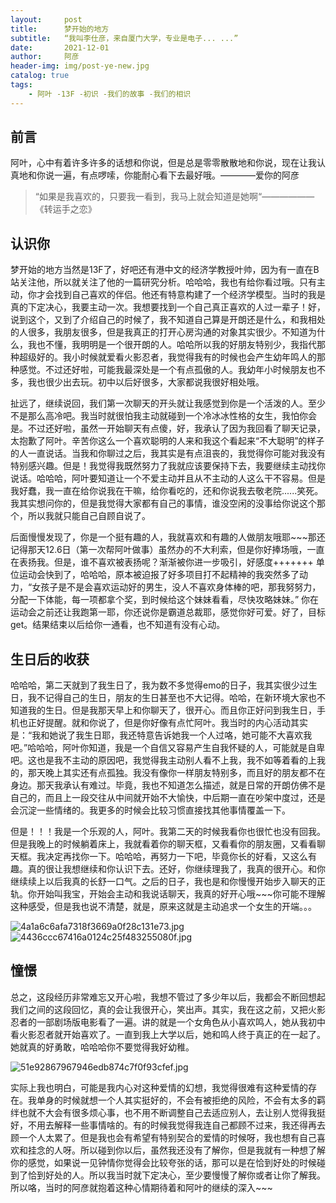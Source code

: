 ```yaml
---
layout:     post
title:      梦开始的地方
subtitle:   “我叫李仕彦，来自厦门大学，专业是电子... ...”
date:       2021-12-01
author:     阿彦
header-img: img/post-ye-new.jpg
catalog: true
tags:
    - 阿叶 -13F -初识 -我们的故事 -我们的相识
---
```


## 前言

阿叶，心中有着许多许多的话想和你说，但是总是零零散散地和你说，现在让我认真地和你说一遍，有点啰嗦，你能耐心看下去最好哦。————爱你的阿彦



> “如果是我喜欢的，只要我一看到，我马上就会知道是她啊“——————《转运手之恋》

## 认识你

梦开始的地方当然是13F了，好吧还有港中文的经济学教授叶帅，因为有一直在B站关注他，所以就关注了他的一篇研究分析。哈哈哈，我也有给你看过哦。只有主动，你才会找到自己喜欢的伴侣。他还有特意构建了一个经济学模型。当时的我是真的下定决心，我要主动一次。我想要找到一个自己真正喜欢的人过一辈子！好，说到这个，又到了介绍自己的时候了，我不知道自己算是开朗还是什么，和我相处的人很多，我朋友很多，但是我真正的打开心房沟通的对象其实很少。不知道为什么，我也不懂，我明明是一个很开朗的人。哈哈所以我的好朋友特别少，我指代那种超级好的。我小时候就爱看火影忍者，我觉得我有的时候也会产生幼年鸣人的那种感觉。不过还好啦，可能我最深处是一个有点孤傲的人。我幼年小时候朋友也不多，我也很少出去玩。初中以后好很多，大家都说我很好相处哦。

扯远了，继续说回，我们第一次聊天的开头就让我感觉到你是一个活泼的人。至少不是那么高冷吧。我当时就很怕我主动就碰到一个冷冰冰性格的女生，我怕你会是。不过还好啦，虽然一开始聊天有点傻，好，我承认了因为我回看了聊天记录，太抱歉了阿叶。辛苦你这么一个喜欢聪明的人来和我这个看起来“不大聪明”的样子的人一直说话。当我和你聊过之后，我其实是有点沮丧的，我觉得你可能对我没有特别感兴趣。但是！我觉得我既然努力了我就应该要保持下去，我要继续主动找你说话。哈哈哈，阿叶要知道让一个不爱主动并且从不主动的人这么干不容易。但是我好蠢，我一直在给你说我在干嘛，给你看吃的，还和你说我去敬老院......笑死。我其实想问你的，但是我觉得大家都有自己的事情，谁没空闲的没事给你说这个那个，所以我就只能自己自顾自说了。

 后面慢慢发现了，你是一个挺有趣的人，我就喜欢和有趣的人做朋友哦耶~~~那还记得那天12.6日（第一次帮阿叶做事）虽然办的不大利索，但是你好捧场哦，一直在表扬我。但是，谁不喜欢被表扬呢？渐渐被你进一步吸引，好感度+++++++
单位运动会快到了，哈哈哈，原本被迫报了好多项目打不起精神的我突然多了动力，“女孩子是不是会喜欢运动好的男生，没人不喜欢身体棒的吧，那我努努力，分配一下体能，每一项都拿个奖，到时候给这个妹妹看看，尽快攻略妹妹。”  你在运动会之前还让我跑第一耶，你还说你是霸道总裁耶，感觉你好可爱。好了，目标get。结果结束以后给你一通看，也不知道有没有心动。



## 生日后的收获

哈哈哈，第二天就到了我生日了，我为数不多觉得emo的日子，我其实很少过生日，我不记得自己的生日，朋友的生日甚至也不大记得。哈哈，在新环境大家也不知道我的生日。但是我那天早上和你聊天了，很开心。而且你正好问到我生日，手机也正好提醒。就和你说了，但是你好像有点忙阿叶。我当时的内心活动其实是：“我和她说了我生日耶，我还特意告诉她我一个人过咯，她可能不大喜欢我吧。”哈哈哈，阿叶你知道，我是一个自信又容易产生自我怀疑的人，可能就是自卑吧。这也是我不主动的原因吧，我觉得我主动别人看不上我，我不如等着看的上我的，那天晚上其实还有点孤独。我没有像你一样朋友特别多，而且好的朋友都不在身边。那天我承认有难过。毕竟，我也不知道怎么描述，就是日常的开朗仿佛不是自己的，而且上一段交往从中间就开始不大愉快，中后期一直在吵架中度过，还是会沉淀一些情绪的。我更多的时候会比较习惯直接找其他事情覆盖一下。
      

但是！！！我是一个乐观的人，阿叶。我第二天的时候我看你也很忙也没有回我。但是我晚上的时候躺着床上，我就看着你的聊天框，又看看你的朋友圈，又看看聊天框。我决定再找你一下。哈哈哈，再努力一下吧，毕竟你长的好看，又这么有趣。真的很让我想继续和你认识下去。还好，你继续理我了，我真的很开心。和你继续续上以后我真的长舒一口气。之后的日子，我也是和你慢慢开始步入聊天的正轨。你开始叫我宝，开始会主动和我说话聊天，我真的好开心哦~~~你可能不理解这种感受，但是我也说不清楚，就是，原来这就是主动追求一个女生的开端。。。

![4a1a6c6afa7318f3669a0f28c131e73.jpg](https://upload-images.jianshu.io/upload_images/19719554-bcfab14693580c65.jpg?imageMogr2/auto-orient/strip%7CimageView2/2/w/1240)
![4436ccc67416a0124c25f483255080f.jpg](https://upload-images.jianshu.io/upload_images/19719554-5811b1f9f5a817f5.jpg?imageMogr2/auto-orient/strip%7CimageView2/2/w/1240)



## 憧憬

总之，这段经历非常难忘又开心啦，我想不管过了多少年以后，我都会不断回想起我们之间的这段回忆，真的会让我很开心，笑出声。其实，我在这之前，又把火影忍者的一部剧场版电影看了一遍。讲的就是一个女角色从小喜欢鸣人，她从我初中看火影忍者就开始喜欢了。一直到我上大学以后，她和鸣人终于真正的在一起了。她就真的好勇敢，哈哈哈你不要觉得我好幼稚。

![51e92867967946edb874c7f0f93cfef.jpg](https://upload-images.jianshu.io/upload_images/19719554-d9d5096379857d13.jpg?imageMogr2/auto-orient/strip%7CimageView2/2/w/1240)

实际上我也明白，可能是我内心对这种爱情的幻想，我觉得很难有这种爱情的存在。我单身的时候就想一个人其实挺好的，不会有被拒绝的风险，不会有太多的羁绊也就不大会有很多烦心事，也不用不断调整自己去适应别人，去让别人觉得我挺好，不用去解释一些事情啥的。有的时候我觉得我连自己都顾不过来，我还得再去顾一个人太累了。但是我也会有希望有特别契合的爱情的时候呀，我也想有自己喜欢和挂念的人呀。所以碰到你以后，虽然我还没有了解你，但是我就有一种想了解你的感觉，如果说一见钟情你觉得会比较夸张的话，那可以是在恰到好处的时候碰到了恰到好处的人。所以我当时就下定决心，至少要慢慢了解你或者让你了解我。所以咯，当时的阿彦就抱着这种心情期待着和阿叶的继续的深入~~~
